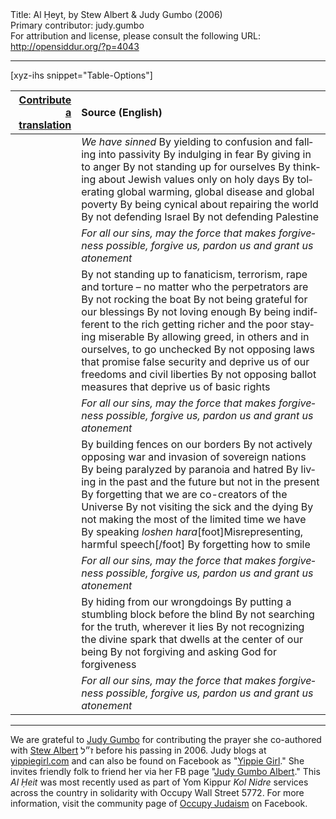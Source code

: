 <html>
<head></head>
<body>
Title: Al Ḥeyt, by Stew Albert & Judy Gumbo (2006)<br />
Primary contributor: judy.gumbo<br />
For attribution and license, please consult the following URL: <a href="http://opensiddur.org/?p=4043">http://opensiddur.org/?p=4043</a>
<p />
<hr />

[xyz-ihs snippet="Table-Options"]<table style="margin-left: auto; margin-right: auto;" class="draggable">
<thead><tr><th id="x" style="text-align: right;"><a href="/contributing/upload/">Contribute a translation</a></th><th style="text-align: left;">Source (English)</th></tr></thead>
<tbody>
<tr>
<td style="vertical-align:top;">
<div class="liturgy" lang="he">

</span></div>
</td>
 
<td style="vertical-align:top;">
<div class="english" lang="en">
<em>We have sinned</em>
By yielding to confusion and falling into passivity
By indulging in fear
By giving in to anger
By not standing up for ourselves
By thinking about Jewish values only on holy days
By tolerating global warming, global disease and global poverty
By being cynical about repairing the world
By not defending Israel
By not defending Palestine
</div></td>
</tr>


<tr>
<td style="vertical-align:top;">
<div class="liturgy" lang="he">

</span></div>
</td>
 
<td style="vertical-align:top;">
<div class="english" lang="en">
<em>For all our sins, may the force that makes forgiveness possible, 
forgive us, pardon us and grant us atonement</em>
</div></td>
</tr>


<tr>
<td style="vertical-align:top;">
<div class="liturgy" lang="he">

</span></div>
</td>
 
<td style="vertical-align:top;">
<div class="english" lang="en">
By not standing up to fanaticism, terrorism, rape and torture – no matter who the perpetrators are
By not rocking the boat
By not being grateful for our blessings
By not loving enough
By being indifferent to the rich getting richer and the poor staying miserable
By allowing greed, in others and in ourselves, to go unchecked
By not opposing laws that promise false security and deprive us of our freedoms and civil liberties
By not opposing ballot measures that deprive us of basic rights
</div></td>
</tr>


<tr>
<td style="vertical-align:top;">
<div class="liturgy" lang="he">

</span></div>
</td>
 
<td style="vertical-align:top;">
<div class="english" lang="en">
<em>For all our sins, may the force that makes forgiveness possible, 
forgive us, pardon us and grant us atonement</em>
</div></td>
</tr>


<tr>
<td style="vertical-align:top;">
<div class="liturgy" lang="he">

</span></div>
</td>
 
<td style="vertical-align:top;">
<div class="english" lang="en">
By building fences on our borders
By not actively opposing war and invasion of sovereign nations
By being paralyzed by paranoia and hatred
By living in the past and the future but not in the present
By forgetting that we are co-creators of the Universe
By not visiting the sick and the dying
By not making the most of the limited time we have
By speaking <em>loshen hara</em>[foot]Misrepresenting, harmful speech[/foot]
By forgetting how to smile
</div></td>
</tr>


<tr>
<td style="vertical-align:top;">
<div class="liturgy" lang="he">

</span></div>
</td>
 
<td style="vertical-align:top;">
<div class="english" lang="en">
<em>For all our sins, may the force that makes forgiveness possible,
forgive us, pardon us and grant us atonement</em>
</div></td>
</tr>


<tr>
<td style="vertical-align:top;">
<div class="liturgy" lang="he">

</span></div>
</td>
 
<td style="vertical-align:top;">
<div class="english" lang="en">
By hiding from our wrongdoings
By putting a stumbling block before the blind
By not searching for the truth, wherever it lies
By not recognizing the divine spark that dwells at the center of our being
By not forgiving and asking God for forgiveness
</div></td>
</tr>


<tr>
<td style="vertical-align:top;">
<div class="liturgy" lang="he">

</span></div>
</td>
 
<td style="vertical-align:top;">
<div class="english" lang="en">
<em>For all our sins, may the force that makes forgiveness possible,
forgive us, pardon us and grant us atonement</em>
</div></td>
</tr>
</tbody></table>

<hr />

We are grateful to <a href="http://yippiegirl.com">Judy Gumbo</a> for contributing the prayer she co-authored with <a href="http://en.wikipedia.org/wiki/Stew_Albert">Stew Albert</a> ז״ל before his passing in 2006. Judy blogs at <a href="http://yippiegirl.com">yippiegirl.com</a> and can also be found on Facebook as "<a href="http://www.facebook.com/YippieGirl">Yippie Girl</a>." She invites friendly folk to friend her via her FB page "<a href="http://www.facebook.com/Judygumbo">Judy Gumbo Albert</a>." This <em>Al Ḥeit</em> was most recently used as part of Yom Kippur <em>Kol Nidre</em> services across the country in solidarity with Occupy Wall Street 5772. For more information, visit the community page of <a href="http://www.facebook.com/occupyjudaism">Occupy Judaism</a> on Facebook.

&nbsp;
</body>
</html>